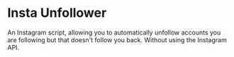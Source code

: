Insta Unfollower
===================
An Instagram script, allowing you to automatically unfollow accounts you are following but that doesn't follow you back. Without using the Instagram API.

